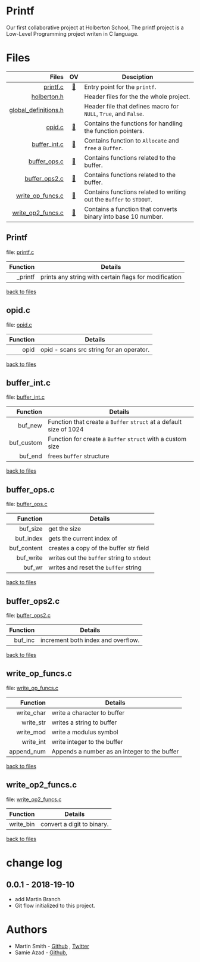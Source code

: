 # Printf
Our first collaborative project at Holberton School, The printf project
is a Low-Level Programming project writen in C language.


# Files

|   Files| OV | Desciption |
|--:|:-:|---|
| [printf.c](./printf.c) | [📌](#printf) | Entry point for the `printf`. |
|  [holberton.h](./holberton.c) |   | Header files for the the whole project. |
| [global_definitions.h](./global-definitions.h) |  | Header file that defines macro for `NULL`, `True`, and `False`. |
| [opid.c](./opid.c) | [📌](#opid-c) | Contains the functions for handling the function pointers. |
| [buffer_int.c](./buffer_int.c) | [📌](#buffer-int-c) | Contains function to `Allocate` and `free` a `Buffer`. |
| [buffer_ops.c](./buffer_ops.c) | [📌](#buffer-ops-c) | Contains functions related to the buffer. |
| [buffer_ops2.c](./buffer_ops2.c) | [📌](#buffer-ops2-c) | Contains functions related to the buffer. |
| [write_op_funcs.c](./write_op_funcs.c) | [📌](#write_op-funcs-c) | Contains functions related to writing out the `Buffer` to `STDOUT`. |
| [write_op2_funcs.c](write_op2_funcs.c) | [📌](#write_op2-funcs-c) | Contains a function that converts binary into base 10 number. |



## Printf

file: [printf.c](./printf.c)

| Function | Details                                               |
| -------: | ----------------------------------------------------- |
|  _printf | prints any string with certain flags for modification |



[back to files](#Files)



## opid.c

file: [opid.c](./opid.c)


| Function | Details                                  |
| -------: | ---------------------------------------- |
|     opid | opid - scans src string for an operator. |



[back to files](#Files)

## buffer_int.c  

file: [buffer_int.c](./buffer_int.c)  


|   Function | Details                                                      |
| ---------: | ------------------------------------------------------------ |
|    buf_new | Function that create a `Buffer` `struct` at a default size of 1024 |
| buf_custom | Function for create a `Buffer` `struct` with a custom size   |
|    buf_end | frees `buffer` structure                                     |


[back to files](#Files)

## buffer_ops.c  

file: [buffer_ops.c](./buffer_ops.c)  


|    Function | Details                                    |
| ----------: | ------------------------------------------ |
|    buf_size | get the size                               |
|   buf_index | gets the current index of                  |
| buf_content | creates a copy of the buffer str field     |
|   buf_write | writes out the `buffer` string to `stdout` |
|      buf_wr | writes and reset the `buffer` string       |

[back to files](#Files)



## buffer_ops2.c 

file: [buffer_ops2.c](./buffer_ops2.c)  


| Function | Details                            |
| -------: | ---------------------------------- |
|  buf_inc | increment both index and overflow. |

[back to files](#Files)

## write_op_funcs.c 

file: [write_op_funcs.c](./write_op_funcs.c)


|   Function | Details                                      |
| ---------: | -------------------------------------------- |
| write_char | write a character to buffer                  |
|  write_str | writes a string to buffer                    |
|  write_mod | write a modulus symbol                       |
|  write_int | write integer to the buffer                  |
| append_num | Appends a number as an integer to the buffer |



[back to files](#Files)

## write_op2_funcs.c 

file: [write_op2_funcs.c](./write_op2_funcs.c)


|  Function | Details                    |
| --------: | -------------------------- |
| write_bin | convert a digit to binary. |



[back to files](#Files)


# change log

## 0.0.1 - 2018-19-10
- add Martin Branch
- Git flow initialized to this project.



# Authors

- Martin Smith - [Github](http://github.com/Ostoyae) , [Twitter](https://twitter.com/@_Ostoyae)
- Samie Azad - [Github](https://github.com/sazad44), 

